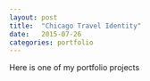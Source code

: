 ```yaml
---
layout: post
title:  "Chicago Travel Identity"
date:   2015-07-26
categories: portfolio
---
```


Here is one of my portfolio projects